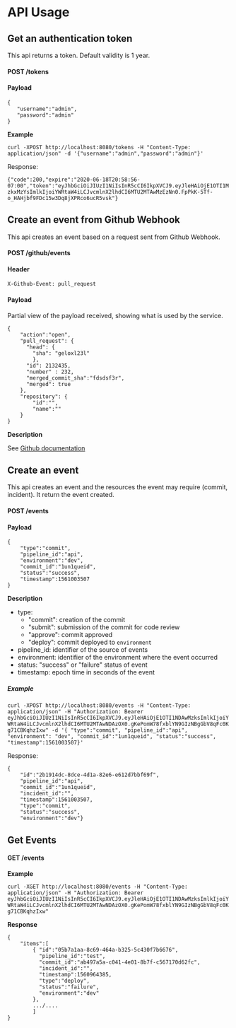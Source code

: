 # API Usage

## Get an authentication token

This api returns a token. Default validity is 1 year.

 #### POST /tokens
 #### Payload
 ```
 {  
 	"username":"admin",
 	"password":"admin"
 }
 ```
 
 **Example**
 
`curl -XPOST http://localhost:8080/tokens -H "Content-Type: application/json" -d '{"username":"admin","password":"admin"}'`

Response:

`
{"code":200,"expire":"2020-06-18T20:58:56-07:00","token":"eyJhbGciOiJIUzI1NiIsInR5cCI6IkpXVCJ9.eyJleHAiOjE1OTI1MzkxMzYsImlkIjoiYWRtaW4iLCJvcmlnX2lhdCI6MTU2MTAwMzEzNn0.FpPkK-5Tf-o_HAHjbf9FDc15w3Dq8jXPRco6ucR5vsk"}
`

## Create an event from Github Webhook
This api creates an event based on a request sent from Github Webhook.

#### POST /github/events
#### Header
```
X-Github-Event: pull_request
```
#### Payload
Partial view of the payload received, showing what is used by the service.
```
{  
	"action":"open",
	"pull_request": {
	  "head": {
	    "sha": "geloxl23l"
	    },
	  "id": 2132435,
	  "number" : 232,
	  "merged_commit_sha":"fdsdsf3r",
	  "merged": true
	},
	"repository": {
		"id":"",
		"name":""
	}
}
```
**Description**

See [Github documentation](https://developer.github.com/v3/activity/events/types/#pullrequestevent) 

## Create an event
This api creates an event and the resources the event may require (commit, incident).
It return the event created.

#### POST /events
#### Payload
```
{  
	"type":"commit",
	"pipeline_id":"api",
	"environment":"dev",
	"commit_id":"1un1queid",
	"status":"success",   
	"timestamp":1561003507
}
```
**Description**
- type:
 	- "commit": creation of the commit
 	- "submit": submission of the commit for code review
 	- "approve": commit approved
 	- "deploy": commit deployed to `environment`
- pipeline_id: identifier of the source of events
- environment: identifier of the environment where the event occurred
- status: "success" or "failure" status of event
- timestamp: epoch time in seconds of the event

##### Example
`
curl -XPOST http://localhost:8080/events -H "Content-Type: application/json" -H "Authorization: Bearer eyJhbGciOiJIUzI1NiIsInR5cCI6IkpXVCJ9.eyJleHAiOjE1OTI1NDAwMzksImlkIjoiYWRtaW4iLCJvcmlnX2lhdCI6MTU2MTAwNDAzOX0.gKePomW78fxblYN9GIzNBgGbV8qFc0Kg71CBKqhzIxw" -d '{ "type":"commit", "pipeline_id":"api", "environment": "dev", "commit_id":"1un1queid", "status":"success", "timestamp":1561003507}'
`

Response:

```
{
	"id":"2b1914dc-8dce-4d1a-82e6-e612d7bbf69f",
	"pipeline_id":"api",
	"commit_id":"1un1queid",
	"incident_id":"",
	"timestamp":1561003507,
	"type":"commit",
	"status":"success",
	"environment":"dev"}
```

## Get Events

#### GET /events

**Example**

`curl -XGET http://localhost:8080/events -H "Content-Type: application/json" -H "Authorization: Bearer eyJhbGciOiJIUzI1NiIsInR5cCI6IkpXVCJ9.eyJleHAiOjE1OTI1NDAwMzksImlkIjoiYWRtaW4iLCJvcmlnX2lhdCI6MTU2MTAwNDAzOX0.gKePomW78fxblYN9GIzNBgGbV8qFc0Kg71CBKqhzIxw" `

**Response**
```
{ 
	"items":[
		{ "id":"05b7a1aa-8c69-464a-b325-5c430f7b6676",
		  "pipeline_id":"test",
		  "commit_id":"ab497a5a-c041-4e01-8b7f-c567170d62fc",
		  "incident_id":"",
		  "timestamp":1560964385,
		  "type":"deploy",
		  "status":"failure",
		  "environment":"dev"
		},
		.../....
		]
}
```